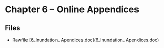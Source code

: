 # Chapter 6 – Online Appendices

## Files

* Rawfile [6_Inundation_ Apendices.doc](6_Inundation_ Apendices.doc)